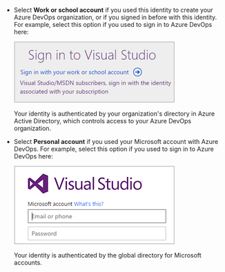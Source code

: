 
*	Select **Work or school account** if you used this identity to create your Azure DevOps organization, or if you signed in before with this identity. For example, select this option if you used to sign in to Azure DevOps here:

	<img src="./_img/old-azuread-signin.png" alt="Old sign-in for work or school accounts" style="border: 1px solid #CCCCCC">

	Your identity is authenticated by your organization's directory in Azure Active Directory, which controls access to your Azure DevOps organization.

*	Select **Personal account** if you used your Microsoft account with Azure DevOps. For example, select this option if you used to sign in to Azure DevOps here:

	<img src="./_img/old-msa-signin.png" alt="Old sign-in for Microsoft account" style="border: 1px solid #CCCCCC">

	Your identity is authenticated by the global directory for Microsoft accounts.



